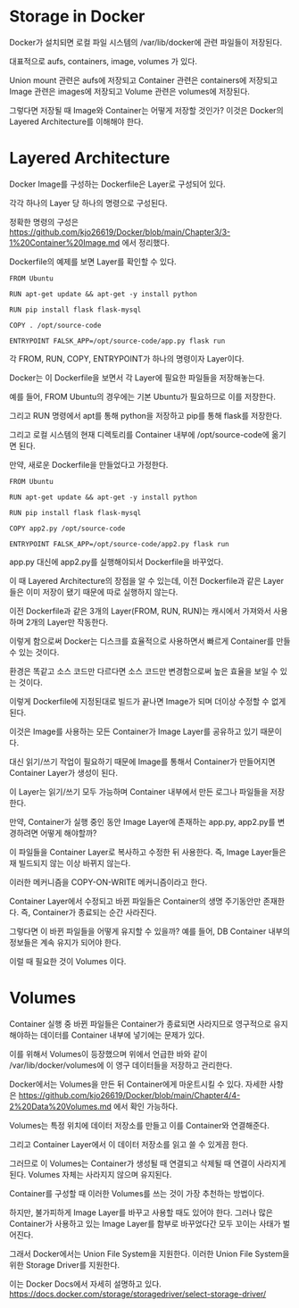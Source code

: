 # Storage in Docker

Docker가 설치되면 로컬 파일 시스템의 /var/lib/docker에 관련 파일들이 저장된다.

대표적으로 aufs, containers, image, volumes 가 있다.

Union mount 관련은 aufs에 저장되고 Container 관련은 containers에 저장되고 Image 관련은 images에 저장되고 Volume 관련은 volumes에 저장된다.

그렇다면 저장될 때 Image와 Container는 어떻게 저장할 것인가? 이것은 Docker의 Layered Architecture를 이해해야 한다.

# Layered Architecture

Docker Image를 구성하는 Dockerfile은 Layer로 구성되어 있다.

각각 하나의 Layer 당 하나의 명령으로 구성된다.

정확한 명령의 구성은 https://github.com/kjo26619/Docker/blob/main/Chapter3/3-1%20Container%20Image.md 에서 정리했다.

Dockerfile의 예제를 보면 Layer를 확인할 수 있다.

```
FROM Ubuntu

RUN apt-get update && apt-get -y install python

RUN pip install flask flask-mysql

COPY . /opt/source-code

ENTRYPOINT FALSK_APP=/opt/source-code/app.py flask run
```

각 FROM, RUN, COPY, ENTRYPOINT가 하나의 명령이자 Layer이다.

Docker는 이 Dockerfile을 보면서 각 Layer에 필요한 파일들을 저장해놓는다.

예를 들어, FROM Ubuntu의 경우에는 기본 Ubuntu가 필요하므로 이를 저장한다.

그리고 RUN 명령에서 apt를 통해 python을 저장하고 pip를 통해 flask를 저장한다.

그리고 로컬 시스템의 현재 디렉토리를 Container 내부에 /opt/source-code에 옮기면 된다.

만약, 새로운 Dockerfile을 만들었다고 가정한다.

```
FROM Ubuntu

RUN apt-get update && apt-get -y install python

RUN pip install flask flask-mysql

COPY app2.py /opt/source-code

ENTRYPOINT FALSK_APP=/opt/source-code/app2.py flask run
```

app.py 대신에 app2.py를 실행해야되서 Dockerfile을 바꾸었다.

이 때 Layered Architecture의 장점을 알 수 있는데, 이전 Dockerfile과 같은 Layer들은 이미 저장이 됐기 때문에 따로 실행하지 않는다.

이전 Dockerfile과 같은 3개의 Layer(FROM, RUN, RUN)는 캐시에서 가져와서 사용하며 2개의 Layer만 작동한다.

이렇게 함으로써 Docker는 디스크를 효율적으로 사용하면서 빠르게 Container를 만들 수 있는 것이다.

환경은 똑같고 소스 코드만 다르다면 소스 코드만 변경함으로써 높은 효율을 보일 수 있는 것이다.

이렇게 Dockerfile에 지정된대로 빌드가 끝나면 Image가 되며 더이상 수정할 수 없게 된다.

이것은 Image를 사용하는 모든 Container가 Image Layer를 공유하고 있기 때문이다.

대신 읽기/쓰기 작업이 필요하기 때문에 Image를 통해서 Container가 만들어지면 Container Layer가 생성이 된다.

이 Layer는 읽기/쓰기 모두 가능하며 Container 내부에서 만든 로그나 파일들을 저장한다. 

만약, Container가 실행 중인 동안 Image Layer에 존재하는 app.py, app2.py를 변경하려면 어떻게 해야할까?

이 파일들을 Container Layer로 복사하고 수정한 뒤 사용한다. 즉, Image Layer들은 재 빌드되지 않는 이상 바뀌지 않는다.

이러한 메커니즘을 COPY-ON-WRITE 메커니즘이라고 한다.

Container Layer에서 수정되고 바뀐 파일들은 Container의 생명 주기동안만 존재한다. 즉, Container가 종료되는 순간 사라진다.

그렇다면 이 바뀐 파일들을 어떻게 유지할 수 있을까? 예를 들어, DB Container 내부의 정보들은 계속 유지가 되어야 한다.

이럴 때 필요한 것이 Volumes 이다.

# Volumes

Container 실행 중 바뀐 파일들은 Container가 종료되면 사라지므로 영구적으로 유지해야하는 데이터를 Container 내부에 넣기에는 문제가 있다.

이를 위해서 Volumes이 등장했으며 위에서 언급한 바와 같이 /var/lib/docker/volumes에 이 영구 데이터들을 저장하고 관리한다.

Docker에서는 Volumes을 만든 뒤 Container에게 마운트시킬 수 있다. 자세한 사항은 https://github.com/kjo26619/Docker/blob/main/Chapter4/4-2%20Data%20Volumes.md 에서 확인 가능하다.

Volumes는 특정 위치에 데이터 저장소를 만들고 이를 Container와 연결해준다.

그리고 Container Layer에서 이 데이터 저장소를 읽고 쓸 수 있게끔 한다.

그러므로 이 Volumes는 Container가 생성될 때 연결되고 삭제될 때 연결이 사라지게 된다. Volumes 자체는 사라지지 않으며 유지된다.

Container를 구성할 때 이러한 Volumes를 쓰는 것이 가장 추천하는 방법이다. 

하지만, 불가피하게 Image Layer를 바꾸고 사용할 때도 있어야 한다. 그러나 많은 Container가 사용하고 있는 Image Layer를 함부로 바꾸었다간 모두 꼬이는 사태가 벌어진다.

그래서 Docker에서는 Union File System을 지원한다. 이러한 Union File System을 위한 Storage Driver를 지원한다.

이는 Docker Docs에서 자세히 설명하고 있다. https://docs.docker.com/storage/storagedriver/select-storage-driver/ 
